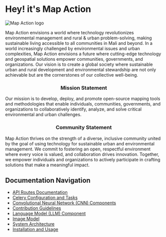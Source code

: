 # Hey! it's Map Action

![Map Action logo](https://map-action.com/wp-content/uploads/2023/09/Logo-map-action.webp)

Map Action envisions a world where technology revolutionizes environmental management and rural & urban problem-solving, making sustainable living accessible to all communities in Mali and beyond.
In a world increasingly challenged by environmental issues and urban complexities, Map Action envisions a future where cutting-edge technology and geospatial solutions empower communities, governments, and organizations. Our vision is to create a global society where sustainable urban and rural development and environmental stewardship are not only achievable but are the cornerstones of our collective well-being.

<h3 align="center">Mission Statement</h3>

Our mission is to develop, deploy, and promote open-source mapping tools and methodologies that enable individuals, communities, governments, and organizations to collaboratively identify, analyze, and solve critical environmental and urban challenges.

<h3 align="center">Community Statement</h3>

Map Action thrives on the strength of a diverse, inclusive community united by the goal of using technology for sustainable urban and environmental management. We commit to fostering an open, respectful environment where every voice is valued, and collaboration drives innovation. Together, we empower individuals and organizations to actively participate in crafting solutions that make a meaningful impact.

## Documentation Navigation

-   [API Routes Documentation](api_route.md)
-   [Celery Configuration and Tasks](celery.md)
-   [Convolutional Neural Network (CNN) Components](cnn.md)
-   [Contribution Guidelines](contribution-guideline.md)
-   [Language Model (LLM) Component](llm.md)
-   [Image Model](models.md)
-   [System Architecture](system-arch.md)
-   [Installation and Usage](install-run.md)
